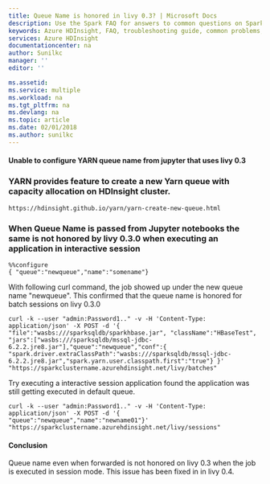 ```yaml
---
title: Queue Name is honored in livy 0.3? | Microsoft Docs
description: Use the Spark FAQ for answers to common questions on Spark on Azure HDInsight platform.
keywords: Azure HDInsight, FAQ, troubleshooting guide, common problems, remote submission
services: Azure HDInsight
documentationcenter: na
author: Sunilkc
manager: ''
editor: ''

ms.assetid: 
ms.service: multiple
ms.workload: na
ms.tgt_pltfrm: na
ms.devlang: na
ms.topic: article
ms.date: 02/01/2018
ms.author: sunilkc
---
```



#### Unable to configure YARN queue name from jupyter that uses livy 0.3
### YARN provides feature to create a new Yarn queue with capacity allocation on HDInsight cluster.
    https://hdinsight.github.io/yarn/yarn-create-new-queue.html

### When Queue Name is passed from Jupyter notebooks the same is not honored by livy 0.3.0 when executing an application in interactive session

```
%%configure
{ "queue":"newqueue","name":"somename"}
```

With following curl command, the job showed up under the new queue name "newqueue". This confirmed that the queue name is honored for batch sessions on livy 0.3.0
 
 ```
curl -k --user "admin:Password1.." -v -H 'Content-Type: application/json' -X POST -d '{ "file":"wasbs:///sparksqldb/sparkhbase.jar", "className":"HBaseTest", "jars":["wasbs:///sparksqldb/mssql-jdbc-6.2.2.jre8.jar"],"queue":"newqueue","conf":{ "spark.driver.extraClassPath":"wasbs:///sparksqldb/mssql-jdbc-6.2.2.jre8.jar","spark.yarn.user.classpath.first":"true"} }' "https://sparkclustername.azurehdinsight.net/livy/batches"
 ```
 
Try executing a interactive session application found the application was still getting executed in default queue.

```
curl -k --user "admin:Password1.." -v -H 'Content-Type: application/json' -X POST -d '{ "queue":"newqueue","name":"newname01"}' "https://sparkclustername.azurehdinsight.net/livy/sessions"
```
#### Conclusion
Queue name even when forwarded is not honored on livy 0.3 when the job is executed in session mode. This issue has been fixed in in livy 0.4.

